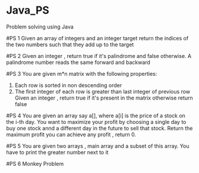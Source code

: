 # Java_PS
Problem solving using Java

#PS 1
Given an array of integers and an integer target return the indices of the two numbers such that they add up to the target

#PS 2
Given an integer , return true if it's palindrome and false otherwise. A palindrome number reads the same forward and backward

#PS 3
You are given m*n matrix with the following properties:
1. Each row is sorted in non descending order
2. The first integer of each row is greater than last integer of previous row
Given an integer , return true if it's present in the matrix otherwise return false

#PS 4
You are given an array say a[], where a[i] is the price of a stock on the i-th day. You want to maximize your profit by choosing a single day to buy one stock annd a different day in the future to sell that stock. Return the maximum profit you can achieve any profit , return 0.

#PS 5
You are given two arrays , main array and a subset of this array. You have to print the greater number next to it

#PS 6
Monkey Problem

